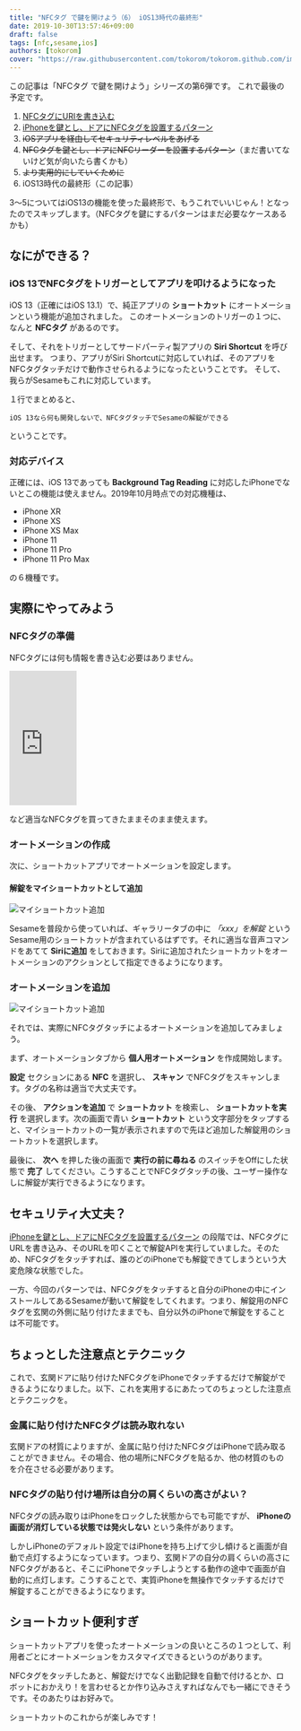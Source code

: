 ```yaml
---
title: "NFCタグ で鍵を開けよう（6） iOS13時代の最終形"
date: 2019-10-30T13:57:46+09:00
draft: false
tags: [nfc,sesame,ios]
authors: [tokorom]
cover: "https://raw.githubusercontent.com/tokorom/tokorom.github.com/images/images/sesame.png"
---
```


この記事は「NFCタグ で鍵を開けよう」シリーズの第6弾です。
これで最後の予定です。

1. [NFCタグにURIを書き込む](https://www.tokoro.me/posts/nfc-iphone-1/)
2. [iPhoneを鍵とし、ドアにNFCタグを設置するパターン](http://www.tokoro.me/posts/nfc-iphone-2/)
3. <s>iOSアプリを経由してセキュリティレベルをあげる</s>
4. <s>NFCタグを鍵とし、ドアにNFCリーダーを設置するパターン</s>（まだ書いてないけど気が向いたら書くかも）
5. <s>より実用的にしていくために</s>
6. iOS13時代の最終形（この記事）

3〜5についてはiOS13の機能を使った最終形で、もうこれでいいじゃん！となったのでスキップします。（NFCタグを鍵にするパターンはまだ必要なケースあるかも）

## なにができる？

### iOS 13でNFCタグをトリガーとしてアプリを叩けるようになった

iOS 13（正確にはiOS 13.1）で、純正アプリの **ショートカット** にオートメーションという機能が追加されました。
このオートメーションのトリガーの１つに、なんと **NFCタグ** があるのです。

そして、それをトリガーとしてサードパーティ製アプリの **Siri Shortcut** を呼び出せます。
つまり、アプリがSiri Shortcutに対応していれば、そのアプリをNFCタグタッチだけで動作させられるようになったということです。
そして、我らがSesameもこれに対応しています。

１行でまとめると、

```
iOS 13なら何も開発しないで、NFCタグタッチでSesameの解錠ができる
```

ということです。

### 対応デバイス

正確には、iOS 13であっても **Background Tag Reading** に対応したiPhoneでないとこの機能は使えません。2019年10月時点での対応機種は、

- iPhone XR
- iPhone XS
- iPhone XS Max
- iPhone 11
- iPhone 11 Pro
- iPhone 11 Pro Max

の６機種です。

## 実際にやってみよう

### NFCタグの準備

NFCタグには何も情報を書き込む必要はありません。

<iframe style="width:120px;height:240px;" marginwidth="0" marginheight="0" scrolling="no" frameborder="0" src="https://rcm-fe.amazon-adsystem.com/e/cm?ref=qf_sp_asin_til&t=tokorom-22&m=amazon&o=9&p=8&l=as1&IS2=1&detail=1&asins=B00GXSGL5G&linkId=e34d60fe2a09548458913c1b2027e8b0&bc1=000000&lt1=_blank&fc1=333333&lc1=0066c0&bg1=ffffff&f=ifr">
    </iframe>

など適当なNFCタグを買ってきたままそのまま使えます。

### オートメーションの作成

次に、ショートカットアプリでオートメーションを設定します。

#### 解錠をマイショートカットとして追加

![マイショートカット追加](https://raw.githubusercontent.com/tokorom/tokorom.github.com/images/images/sirishortcut1.jpeg)

Sesameを普段から使っていれば、ギャラリータブの中に *「xxx」を解錠* というSesame用のショートカットが含まれているはずです。それに適当な音声コマンドをあてて **Siriに追加** をしておきます。Siriに追加されたショートカットをオートメーションのアクションとして指定できるようになります。

### オートメーションを追加

![マイショートカット追加](https://raw.githubusercontent.com/tokorom/tokorom.github.com/images/images/sirishortcut2.jpeg)

それでは、実際にNFCタグタッチによるオートメーションを追加してみましょう。

まず、オートメーションタブから **個人用オートメーション** を作成開始します。

**設定** セクションにある **NFC** を選択し、 **スキャン** でNFCタグをスキャンします。タグの名称は適当で大丈夫です。

その後、 **アクションを追加** で **ショートカット** を検索し、 **ショートカットを実行** を選択します。次の画面で青い **ショートカット** という文字部分をタップすると、マイショートカットの一覧が表示されますので先ほど追加した解錠用のショートカットを選択します。

最後に、 **次へ** を押した後の画面で **実行の前に尋ねる** のスイッチをOffにした状態で **完了** してください。こうすることでNFCタグタッチの後、ユーザー操作なしに解錠が実行できるようになります。

## セキュリティ大丈夫？

[iPhoneを鍵とし、ドアにNFCタグを設置するパターン](http://www.tokoro.me/posts/nfc-iphone-2/) の段階では、NFCタグにURLを書き込み、そのURLを叩くことで解錠APIを実行していました。そのため、NFCタグをタッチすれば、誰のどのiPhoneでも解錠できてしまうという大変危険な状態でした。

一方、今回のパターンでは、NFCタグをタッチすると自分のiPhoneの中にインストールしてあるSesameが動いて解錠をしてくれます。つまり、解錠用のNFCタグを玄関の外側に貼り付けたままでも、自分以外のiPhoneで解錠をすることは不可能です。

## ちょっとした注意点とテクニック

これで、玄関ドアに貼り付けたNFCタグをiPhoneでタッチするだけで解錠ができるようになりました。以下、これを実用するにあたってのちょっとした注意点とテクニックを。

### 金属に貼り付けたNFCタグは読み取れない

玄関ドアの材質によりますが、金属に貼り付けたNFCタグはiPhoneで読み取ることができません。その場合、他の場所にNFCタグを貼るか、他の材質のものを介在させる必要があります。

### NFCタグの貼り付け場所は自分の肩くらいの高さがよい？

NFCタグの読み取りはiPhoneをロックした状態からでも可能ですが、 **iPhoneの画面が消灯している状態では発火しない** という条件があります。

しかしiPhoneのデフォルト設定ではiPhoneを持ち上げて少し傾けると画面が自動で点灯するようになっています。つまり、玄関ドアの自分の肩くらいの高さにNFCタグがあると、そこにiPhoneでタッチしようとする動作の途中で画面が自動的に点灯します。こうすることで、実質iPhoneを無操作でタッチするだけで解錠することができるようになります。

## ショートカット便利すぎ

ショートカットアプリを使ったオートメーションの良いところの１つとして、利用者ごとにオートメーションをカスタマイズできるというのがあります。

NFCタグをタッチしたあと、解錠だけでなく出勤記録を自動で付けるとか、ロボットにおかえり！を言わせるとか作り込みさえすればなんでも一緒にできそうです。そのあたりはお好みで。

ショートカットのこれからが楽しみです！

